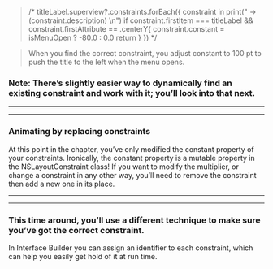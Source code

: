 






> /*
titleLabel.superview?.constraints.forEach({ constraint in
        print(" -> \(constraint.description) \n")
        if constraint.firstItem === titleLabel && constraint.firstAttribute == .centerY{
                constraint.constant = isMenuOpen ? -80.0 : 0.0
                return
        }
> })
> */



> When you find the correct constraint, you adjust constant to 100 pt to push the title to the left when the menu opens.


### Note: There’s slightly easier way to dynamically find an existing constraint and work with it; you’ll look into that next.





<hr>
<hr>


### Animating by replacing constraints
At this point in the chapter, you’ve only modified the constant property of your constraints. Ironically, the constant property is a mutable property in the NSLayoutConstraint class!
If you want to modify the multiplier, or change a constraint in any other way, you’ll need to remove the constraint then add a new one in its place.



<hr>
<hr>




### This time around, you’ll use a different technique to make sure you’ve got the correct constraint.
In Interface Builder you can assign an identifier to each constraint, which can help you easily get hold of it at run time.
